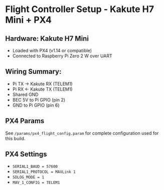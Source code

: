 # Flight Controller Setup - Kakute H7 Mini + PX4

## Hardware: Kakute H7 Mini
- Loaded with PX4 (v1.14 or compatible)
- Connected to Raspberry Pi Zero 2 W over UART

## Wiring Summary:
- Pi TX → Kakute RX (TELEM1)
- Pi RX ← Kakute TX (TELEM1)
- Shared GND
- BEC 5V to Pi GPIO (pin 2)
- GND to Pi GPIO (pin 6)

## PX4 Params
See `/params/px4_flight_config.param` for complete configuration used for this build.

## PX4 Settings
- `SERIAL1_BAUD = 57600`
- `SERIAL1_PROTOCOL = MAVLink 1`
- `SDLOG_MODE = 1`
- `MAV_1_CONFIG = TELEM1`
